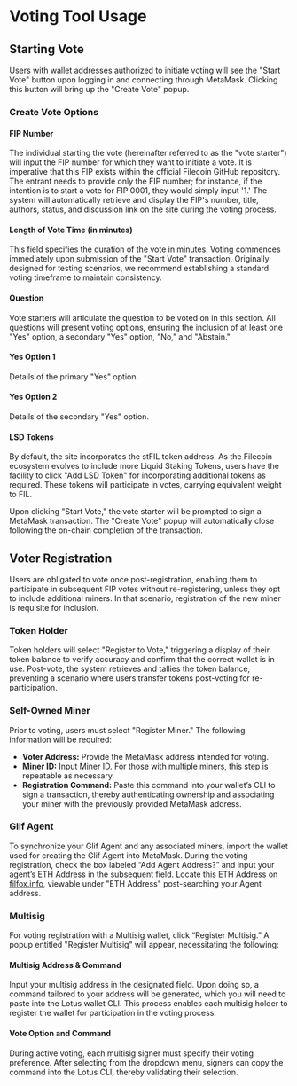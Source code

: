 # Voting Tool Usage

## Starting Vote

Users with wallet addresses authorized to initiate voting will see the "Start Vote" button upon logging in and connecting through MetaMask. Clicking this button will bring up the "Create Vote" popup.

### Create Vote Options

#### FIP Number
The individual starting the vote (hereinafter referred to as the "vote starter") will input the FIP number for which they want to initiate a vote. It is imperative that this FIP exists within the official Filecoin GitHub repository. The entrant needs to provide only the FIP number; for instance, if the intention is to start a vote for FIP 0001, they would simply input '1.' The system will automatically retrieve and display the FIP's number, title, authors, status, and discussion link on the site during the voting process.

#### Length of Vote Time (in minutes)
This field specifies the duration of the vote in minutes. Voting commences immediately upon submission of the "Start Vote" transaction. Originally designed for testing scenarios, we recommend establishing a standard voting timeframe to maintain consistency.

#### Question
Vote starters will articulate the question to be voted on in this section. All questions will present voting options, ensuring the inclusion of at least one "Yes" option, a secondary "Yes" option, "No," and "Abstain."

#### Yes Option 1
Details of the primary "Yes" option.

#### Yes Option 2
Details of the secondary "Yes" option.

#### LSD Tokens
By default, the site incorporates the stFIL token address. As the Filecoin ecosystem evolves to include more Liquid Staking Tokens, users have the facility to click "Add LSD Token" for incorporating additional tokens as required. These tokens will participate in votes, carrying equivalent weight to FIL.

Upon clicking "Start Vote," the vote starter will be prompted to sign a MetaMask transaction. The "Create Vote" popup will automatically close following the on-chain completion of the transaction.

## Voter Registration

Users are obligated to vote once post-registration, enabling them to participate in subsequent FIP votes without re-registering, unless they opt to include additional miners. In that scenario, registration of the new miner is requisite for inclusion.

### Token Holder
Token holders will select "Register to Vote," triggering a display of their token balance to verify accuracy and confirm that the correct wallet is in use. Post-vote, the system retrieves and tallies the token balance, preventing a scenario where users transfer tokens post-voting for re-participation.

### Self-Owned Miner
Prior to voting, users must select "Register Miner." The following information will be required:

- **Voter Address:** Provide the MetaMask address intended for voting.
- **Miner ID:** Input Miner ID. For those with multiple miners, this step is repeatable as necessary.
- **Registration Command:** Paste this command into your wallet’s CLI to sign a transaction, thereby authenticating ownership and associating your miner with the previously provided MetaMask address.

### Glif Agent
To synchronize your Glif Agent and any associated miners, import the wallet used for creating the Glif Agent into MetaMask. During the voting registration, check the box labeled “Add Agent Address?” and input your agent’s ETH Address in the subsequent field. Locate this ETH Address on [filfox.info](https://filfox.info), viewable under "ETH Address" post-searching your Agent address.

### Multisig
For voting registration with a Multisig wallet, click “Register Multisig.” A popup entitled "Register Multisig" will appear, necessitating the following:
#### Multisig Address & Command

Input your multisig address in the designated field. Upon doing so, a command tailored to your address will be generated, which you will need to paste into the Lotus wallet CLI. This process enables each multisig holder to register the wallet for participation in the voting process.

#### Vote Option and Command
During active voting, each multisig signer must specify their voting preference. After selecting from the dropdown menu, signers can copy the command into the Lotus CLI, thereby validating their selection.

